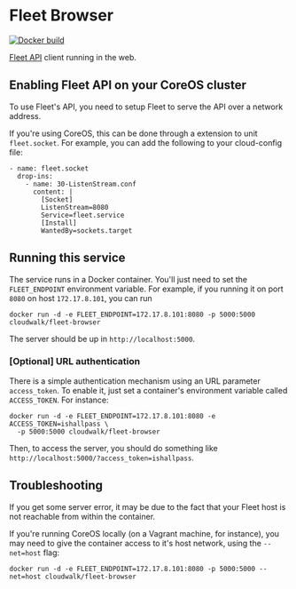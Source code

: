 # Fleet Browser

[![Docker build](http://dockeri.co/image/cloudwalk/fleet-browser)](https://registry.hub.docker.com/u/cloudwalk/fleet-browser/)

[Fleet API](https://github.com/coreos/fleet/blob/master/Documentation/api-v1.md) client running in the web.

## Enabling Fleet API on your CoreOS cluster

To use Fleet's API, you need to setup Fleet to serve the API over a network address.

If you're using CoreOS, this can be done through a extension to unit `fleet.socket`. For example, you can
add the following to your cloud-config file:

```
- name: fleet.socket
  drop-ins:
    - name: 30-ListenStream.conf
      content: |
        [Socket]
        ListenStream=8080
        Service=fleet.service
        [Install]
        WantedBy=sockets.target
```

## Running this service

The service runs in a Docker container. You'll just need to set the `FLEET_ENDPOINT` environment
variable. For example, if you running it on port `8080` on host `172.17.8.101`, you can run

```
docker run -d -e FLEET_ENDPOINT=172.17.8.101:8080 -p 5000:5000 cloudwalk/fleet-browser
```

The server should be up in `http://localhost:5000`.

### [Optional] URL authentication

There is a simple authentication mechanism using an URL parameter `access_token`.
To enable it, just set a container's environment variable called `ACCESS_TOKEN`.
For instance:

```
docker run -d -e FLEET_ENDPOINT=172.17.8.101:8080 -e ACCESS_TOKEN=ishallpass \
  -p 5000:5000 cloudwalk/fleet-browser
```

Then, to access the server, you should do something like
`http://localhost:5000/?access_token=ishallpass`.

## Troubleshooting

If you get some server error, it may be due to the fact that your Fleet host is not reachable from
within the container.

If you're running CoreOS locally (on a Vagrant machine, for instance), you may need to give
the container access to it's host network, using the `--net=host` flag:

```
docker run -d -e FLEET_ENDPOINT=172.17.8.101:8080 -p 5000:5000 --net=host cloudwalk/fleet-browser
```

